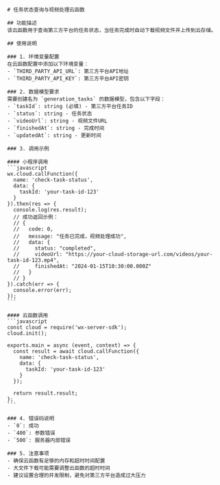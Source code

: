 
    # 任务状态查询与视频处理云函数

    ## 功能描述
    该云函数用于查询第三方平台的任务状态，当任务完成时自动下载视频文件并上传到云存储。

    ## 使用说明

    ### 1. 环境变量配置
    在云函数配置中添加以下环境变量：
    - `THIRD_PARTY_API_URL`: 第三方平台API地址
    - `THIRD_PARTY_API_KEY`: 第三方平台API密钥

    ### 2. 数据模型要求
    需要创建名为 `generation_tasks` 的数据模型，包含以下字段：
    - `taskId`: string (必填) - 第三方平台任务ID
    - `status`: string - 任务状态
    - `videoUrl`: string - 视频文件URL
    - `finishedAt`: string - 完成时间
    - `updatedAt`: string - 更新时间

    ### 3. 调用示例

    #### 小程序调用
    ```javascript
    wx.cloud.callFunction({
      name: 'check-task-status',
      data: {
        taskId: 'your-task-id-123'
      }
    }).then(res => {
      console.log(res.result);
      // 成功返回示例：
      // {
      //   code: 0,
      //   message: "任务已完成，视频处理成功",
      //   data: {
      //     status: "completed",
      //     videoUrl: "https://your-cloud-storage-url.com/videos/your-task-id-123.mp4",
      //     finishedAt: "2024-01-15T10:30:00.000Z"
      //   }
      // }
    }).catch(err => {
      console.error(err);
    });
    ```

    #### 云函数调用
    ```javascript
    const cloud = require('wx-server-sdk');
    cloud.init();

    exports.main = async (event, context) => {
      const result = await cloud.callFunction({
        name: 'check-task-status',
        data: {
          taskId: 'your-task-id-123'
        }
      });
      
      return result.result;
    };
    ```

    ### 4. 错误码说明
    - `0`: 成功
    - `400`: 参数错误
    - `500`: 服务器内部错误

    ### 5. 注意事项
    - 确保云函数有足够的内存和超时时间配置
    - 大文件下载可能需要调整云函数的超时时间
    - 建议设置合理的并发限制，避免对第三方平台造成过大压力
  